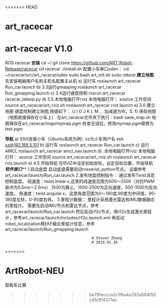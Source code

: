 <<<<<<< HEAD
# art_racecar
# art-racecar V1.0

ROS racecar
************************安装************************
cd  ~/
git clone https://github.com/ART-Robot-Release/racecar
cd racecar
./install.sh
配置小车串口udev：
cd  ~/racecar/src/art_racecar/udev
sudo  bash art_init.sh
sudo reboot
**********************建立地图**********************
先安装电脑用户名和主机名配置主从机
a) 运行车
roslaunch art_racecar Run_car.launch
b) 3.3运行gmapping
roslaunch art_racecar Run_gmapping.launch
c) 3.4运行键盘控制
rosrun art_racecar racecar_teleop.py
d) 3.5.本地电脑打开rviz
本地电脑打开：
source  工作空间
source art_racecar/art_rviz.sh
roslaunch art_racecar rviz.launch
e) 3.6 建立地图
键盘控制建立地图,按键如下：
U	 I 	O
J 	K	 L
M	 , 	.
加减速为W，S.
f) 保存地图（地图直接保存在小车上）
在art_racecar文件夹下执行：bash save_map.sh 
地图保存在art_racecar/map/mymap.pgm
检查无误后，修改mymap.pgm替换为test.pgm

************************导航************************
a) SSH连接小车（Ubuntu系统为例）sz为小车用户名
ssh sz@192.168.5.101
b) 运行车
roslaunch art_racecar Run_car.launch
c) 运行AMCL
roslaunch art_racecar amcl_nav.launch
d) .本地电脑打开rviz
本地电脑打开：
source  工作空间
source art_racecar/art_rviz.sh
roslaunch art_racecar rviz.launch
e) 4.5 开始导航 
在RVIZ中设定初始坐标，设定目标位置，开始导航
*********************软件接口***********************
1.启动底盘
	启动底盘需要启动rosserial_python节点。
	设置参考art_racecar/launch/Run_car.launch
2.发布地盘控制指令：
	通过发布Twist消息控制底盘。
	线速度：twist.linear.x,这里的线速度范围为500～2500（对应PWM脉冲为0.5ms～2.5ms）,1500为静止，1500-2500为正向速度，500-1500为反向速度。
	角速度：twist.angular.x，这里角度范围为0～180度,90度为中间值，90-180度左转，0-90度右转。
3.里程计数据：
	里程计采用激光雷达和IMU数据融合的里程计。
	需要先启动IMU节点和雷达节点，参考art_racecar/launch/Run_car.launch
	然后启动rf2o节点，用rf2o生成激光里程计，参考art_racecar/launch/includes/rf2o.launch.xml
	再启动robot_localization用EKF融合里程计信息，参考art_racecar/launch/Run_gmapping.launch
	


											
											# Steven Zhang
											# 2019.01.30
	
=======
# ArtRobot-NEU
智能车比赛
>>>>>>> 0e78feccca2c1f6a4e293a584f50cd1c914371ac
